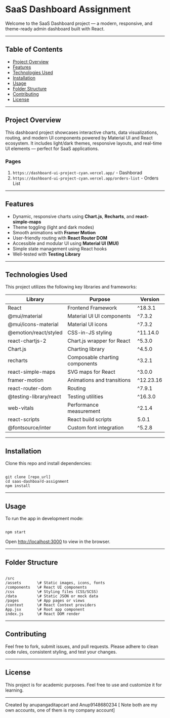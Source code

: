 # SaaS Dashboard Assignment

Welcome to the SaaS Dashboard project — a modern, responsive, and theme-ready admin dashboard built with React.

---

## Table of Contents

- [Project Overview](#project-overview)
- [Features](#features)
- [Technologies Used](#technologies-used)
- [Installation](#installation)
- [Usage](#usage)
- [Folder Structure](#folder-structure)
- [Contributing](#contributing)
- [License](#license)

---

## Project Overview

This dashboard project showcases interactive charts, data visualizations, routing, and modern UI components powered by Material UI and React ecosystem. It includes light/dark themes, responsive layouts, and real-time UI elements — perfect for SaaS applications.

### Pages

1. `https://dashboard-ui-project-cyan.vercel.app/` - Dashborad
2. `https://dashboard-ui-project-cyan.vercel.app/orders-list` - Orders List   

---

## Features

- Dynamic, responsive charts using **Chart.js**, **Recharts**, and **react-simple-maps**
- Theme toggling (light and dark modes)
- Smooth animations with **Framer Motion**
- User-friendly routing with **React Router DOM**
- Accessible and modular UI using **Material UI (MUI)**
- Simple state management using React hooks
- Well-tested with **Testing Library**

---

## Technologies Used

This project utilizes the following key libraries and frameworks:

| Library                   | Purpose                         | Version   |
|---------------------------|--------------------------------|-----------|
| React                     | Frontend Framework              | ^18.3.1   |
| @mui/material             | Material UI UI components       | ^7.3.2    |
| @mui/icons-material       | Material UI icons               | ^7.3.2    |
| @emotion/react/styled     | CSS-in-JS styling               | ^11.14.0  |
| react-chartjs-2           | Chart.js wrapper for React      | ^5.3.0    |
| Chart.js                  | Charting library                | ^4.5.0    |
| recharts                  | Composable charting components | ^3.2.1    |
| react-simple-maps         | SVG maps for React             | ^3.0.0    |
| framer-motion             | Animations and transitions     | ^12.23.16 |
| react-router-dom          | Routing                        | ^7.9.1    |
| @testing-library/react    | Testing utilities              | ^16.3.0   |
| web-vitals                | Performance measurement        | ^2.1.4    |
| react-scripts             | React build scripts            | 5.0.1     |
| @fontsource/inter         | Custom font integration        | ^5.2.8    |

---

## Installation

Clone this repo and install dependencies:

```

git clone [repo_url]
cd saas-dashboard-assignment
npm install

```

---

## Usage

To run the app in development mode:

```

npm start

```

Open [http://localhost:3000](http://localhost:3000) to view in the browser.

---

## Folder Structure

```

/src
/assets       \# Static images, icons, fonts
/components   \# React UI components
/css          \# Styling files (CSS/SCSS)
/data         \# Static JSON or mock data
/pages        \# App pages or views
/context      \# React Context providers
App.jsx       \# Root app component
index.js      \# React DOM render

```

---

## Contributing

Feel free to fork, submit issues, and pull requests. Please adhere to clean code rules, consistent styling, and test your changes.

---

## License

This project is for academic purposes. Feel free to use and customize it for learning.

---

Created by  anupangaditapcart and Anup9148680234  [ Note both are my own accounts, one of them is my company account] 

```
